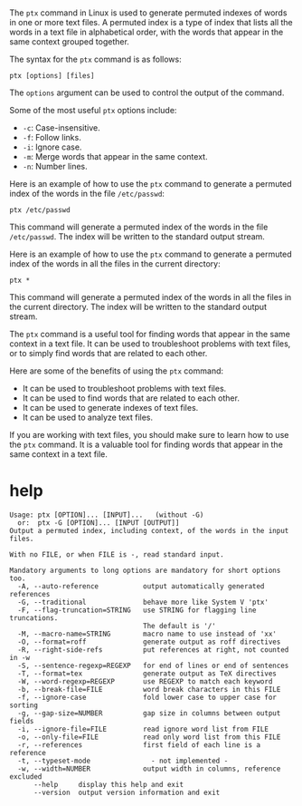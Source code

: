 # 

The `ptx` command in Linux is used to generate permuted indexes of words in one or more text files. A permuted index is a type of index that lists all the words in a text file in alphabetical order, with the words that appear in the same context grouped together.

The syntax for the `ptx` command is as follows:

```
ptx [options] [files]
```

The `options` argument can be used to control the output of the command.

Some of the most useful `ptx` options include:

* `-c`: Case-insensitive.
* `-f`: Follow links.
* `-i`: Ignore case.
* `-m`: Merge words that appear in the same context.
* `-n`: Number lines.

Here is an example of how to use the `ptx` command to generate a permuted index of the words in the file `/etc/passwd`:

```
ptx /etc/passwd
```

This command will generate a permuted index of the words in the file `/etc/passwd`. The index will be written to the standard output stream.

Here is an example of how to use the `ptx` command to generate a permuted index of the words in all the files in the current directory:

```
ptx *
```

This command will generate a permuted index of the words in all the files in the current directory. The index will be written to the standard output stream.

The `ptx` command is a useful tool for finding words that appear in the same context in a text file. It can be used to troubleshoot problems with text files, or to simply find words that are related to each other.

Here are some of the benefits of using the `ptx` command:

* It can be used to troubleshoot problems with text files.
* It can be used to find words that are related to each other.
* It can be used to generate indexes of text files.
* It can be used to analyze text files.

If you are working with text files, you should make sure to learn how to use the `ptx` command. It is a valuable tool for finding words that appear in the same context in a text file.



# help 

```
Usage: ptx [OPTION]... [INPUT]...   (without -G)
  or:  ptx -G [OPTION]... [INPUT [OUTPUT]]
Output a permuted index, including context, of the words in the input files.

With no FILE, or when FILE is -, read standard input.

Mandatory arguments to long options are mandatory for short options too.
  -A, --auto-reference           output automatically generated references
  -G, --traditional              behave more like System V 'ptx'
  -F, --flag-truncation=STRING   use STRING for flagging line truncations.
                                 The default is '/'
  -M, --macro-name=STRING        macro name to use instead of 'xx'
  -O, --format=roff              generate output as roff directives
  -R, --right-side-refs          put references at right, not counted in -w
  -S, --sentence-regexp=REGEXP   for end of lines or end of sentences
  -T, --format=tex               generate output as TeX directives
  -W, --word-regexp=REGEXP       use REGEXP to match each keyword
  -b, --break-file=FILE          word break characters in this FILE
  -f, --ignore-case              fold lower case to upper case for sorting
  -g, --gap-size=NUMBER          gap size in columns between output fields
  -i, --ignore-file=FILE         read ignore word list from FILE
  -o, --only-file=FILE           read only word list from this FILE
  -r, --references               first field of each line is a reference
  -t, --typeset-mode               - not implemented -
  -w, --width=NUMBER             output width in columns, reference excluded
      --help     display this help and exit
      --version  output version information and exit

```
